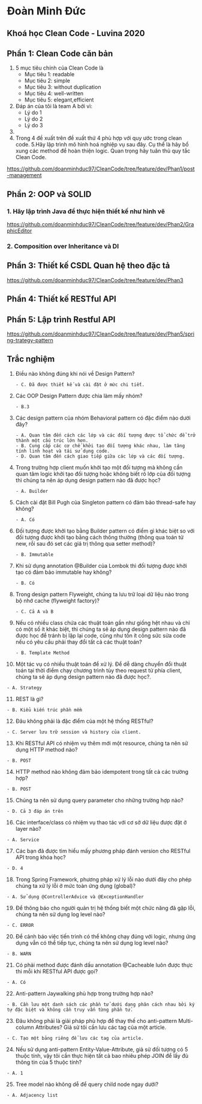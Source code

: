 # Đoàn Minh Đức
## Khoá học Clean Code - Luvina 2020


## Phần 1: Clean Code căn bản
1. 5 mục tiêu chính của Clean Code là
   - Mục tiêu 1: readable
   - Mục tiêu 2: simple
   - Mục tiêu 3: without duplication
   - Mục tiêu 4: well-written
   - Mục tiêu 5: elegant,efficient
2. Đáp án của tôi là team A bởi vì:
   - Lý do 1
   - Lý do 2
   - Lý do 3
3.
4. Trong 4 đề xuất trên đề xuất thứ 4 phù hợp với quy ước trong clean code.
5.Hãy lập trình mô hình hoá nghiệp vụ sau đây. Cụ thể là hãy bổ xung các method để hoàn thiện logic. Quan trọng hãy tuân thủ quy tắc Clean Code.

https://github.com/doanminhduc97/CleanCode/tree/feature/dev/Phan1/post-management
## Phần 2: OOP và SOLID
### 1. Hãy lập trình Java để thực hiện thiết kế như hình vẽ
https://github.com/doanminhduc97/CleanCode/tree/feature/dev/Phan2/GraphicEditor

### 2. Composition over Inheritance và DI

## Phần 3: Thiết kế CSDL Quan hệ theo đặc tả
https://github.com/doanminhduc97/CleanCode/tree/feature/dev/Phan3
## Phần 4: Thiết kế RESTful API

## Phần 5: Lập trình Restful API
https://github.com/doanminhduc97/CleanCode/tree/feature/dev/Phan5/spring-trategy-pattern

## Trắc nghiệm
1. Điều nào không đúng khi nói về Design Pattern?
   ```
   - C. Đã được thiết kế và cài đặt ở mức chi tiết.
   ```
2. Các OOP Design Pattern được chia làm mấy nhóm?
   ```
   - B.3
   ```
3. Các design pattern của nhóm Behavioral pattern có đặc điểm nào dưới đây?
   ```
   - A. Quan tâm đến cách các lớp và các đối tượng được tổ chức để trở thành một cấu trúc lớn hơn.
   - B. Cung cấp các cơ chế khởi tạo đối tượng khác nhau, làm tăng tính linh hoạt và tái sử dụng code.
   - D. Quan tâm đến cách giao tiếp giữa các lớp và các đối tượng.
   ```
4. Trong trường hợp client muốn khởi tạo một đối tượng mà không cần quan tâm logic khởi tạo đối tượng hoặc không biết rõ lớp của đối tượng thì chúng ta nên áp dụng design pattern nào đã được học?
   ```
   - A. Builder
   ```
5. Cách cài đặt Bill Pugh của Singleton pattern có đảm bảo thread-safe hay không?
   ```
   - A. Có
   ```
6. Đối tượng được khởi tạo bằng Builder pattern có điểm gì khác biệt so với đối tượng được khởi tạo bằng cách thông thường (thông qua toán tử new, rồi sau đó set các giá trị thông qua setter method)?
   ```
   - B. Immutable
   ```
7. Khi sử dụng annotation @Builder của Lombok thì đối tượng được khởi tạo có đảm bảo immutable hay không?
   ```
   - B. Có
   ```
8. Trong design pattern Flyweight, chúng ta lưu trữ loại dữ liệu nào trong bộ nhớ cache (flyweight factory)?
   ```
   - C. Cả A và B
   ```
9. Nếu có nhiều class chứa các thuật toán gần như giống hệt nhau và chỉ có một số ít khác biệt, thì chúng ta sẽ áp dụng design pattern nào đã được học để tránh bị lặp lại code, cũng như tốn ít công sức sửa code nếu có yêu cầu phải thay đổi tất cả các thuật toán?
   ```
   - B. Template Method
   ```
10. Một tác vụ có nhiều thuật toán để xử lý. Để dễ dàng chuyển đổi thuật toán tại thời điểm chạy chương trình tùy theo request từ phía client, chúng ta sẽ áp dụng design pattern nào đã được học?.
   ```
   - A. Strategy
   ```
11. REST là gì?
   ```
   - B. Kiểu kiến trúc phần mềm
   ```
12. Đâu không phải là đặc điểm của một hệ thống RESTful?
   ```
   - C. Server lưu trữ session và history của client.
   ```
13. Khi RESTful API có nhiệm vụ thêm mới một resource, chúng ta nên sử dụng HTTP method nào?
   ```
   - B. POST
   ```
14. HTTP method nào không đảm bảo idempotent trong tất cả các trường hợp?
   ```
   - B. POST
   ```
15. Chúng ta nên sử dụng query parameter cho những trường hợp nào?
   ```
   - D. Cả 3 đáp án trên
   ```
16. Các interface/class có nhiệm vụ thao tác với cơ sở dữ liệu được đặt ở layer nào?
   ```
   - A. Service
   ```
17. Các bạn đã được tìm hiểu mấy phương pháp đánh version cho RESTful API trong khóa học?
   ```
   - D. 4
   ```
18. Trong Spring Framework, phương pháp xử lý lỗi nào dưới đây cho phép chúng ta xử lý lỗi ở mức toàn ứng dụng (global)?
   ```
   - A. Sử dụng @ControllerAdvice và @ExceptionHandler
   ```
19. Để thông báo cho người quản trị hệ thống biết một chức năng đã gặp lỗi, chúng ta nên sử dụng log level nào?
   ```
   - C. ERROR
   ```
20. Để cảnh báo việc tiến trình có thể không chạy đúng với logic, nhưng ứng dụng vẫn có thể tiếp tục, chúng ta nên sử dụng log level nào?
   ```
   - B. WARN
   ```
21. Có phải method được đánh dấu annotation @Cacheable luôn được thực thi mỗi khi RESTful API được gọi?
   ```
   - A. Có
   ```
22. Anti-pattern Jaywalking phù hợp trong trường hợp nào?
   ```
   - B. Cần lưu một danh sách các phần tử dưới dạng phân cách nhau bởi ký tự đặc biệt và không cần truy vấn từng phần tử.
   ```
23. Đâu không phải là giải pháp phù hợp để thay thế cho anti-pattern Multi-column Attributes? Giả sử tôi cần lưu các tag của một article.
   ```
   - C. Tạo một bảng riêng để lưu các tag của article.
   ```
24. Nếu sử dụng anti-pattern Entity-Value-Attribute, giả sử đối tượng có 5 thuộc tính, vậy tôi cần thực hiện tất cả bao nhiêu phép JOIN để lấy đủ thông tin của 5 thuộc tính?
   ```
   - A. 1
   ```
25. Tree model nào không dễ để query child node ngay dưới?
   ```
   - A. Adjacency list
   ```
